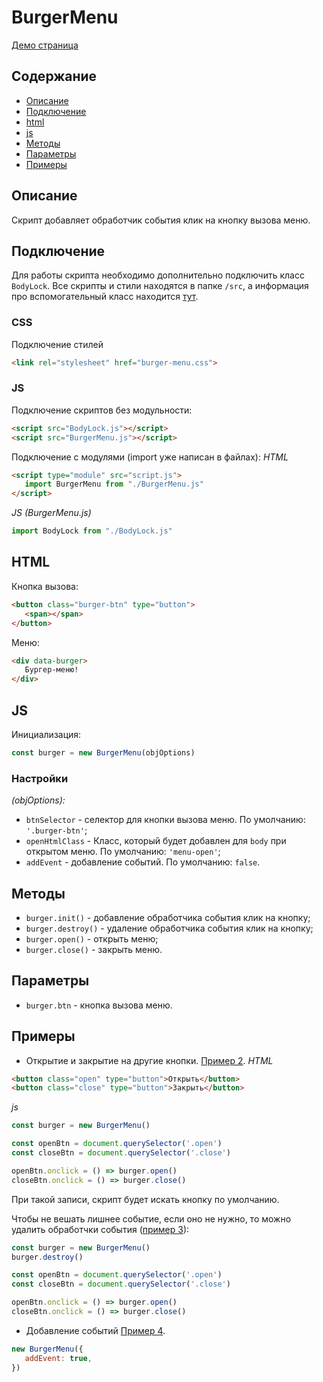 # BurgerMenu

[Демо страница](https://sulky-cat.github.io/BurgerMenu/demo)

## Содержание
- [Описание](#описание)
- [Подключение](#подключение)
- [html](#html)
- [js](#js)
- [Методы](#Методы)
- [Параметры](#параметры)
- [Примеры](#примеры)

## Описание
Скрипт добавляет обработчик события клик на кнопку вызова меню.

## Подключение
Для работы скрипта необходимо дополнительно подключить класс `BodyLock`. Все скрипты и стили находятся в папке `/src`, а информация про вспомогательный класс находится [тут](https://github.com/sulky-cat/Helpers).

### CSS
Подключение стилей 
```html
<link rel="stylesheet" href="burger-menu.css">
```
### JS
Подключение скриптов без модульности:
```html
<script src="BodyLock.js"></script>
<script src="BurgerMenu.js"></script>
```
Подключение с модулями (import уже написан в файлах):
*HTML*
```html
<script type="module" src="script.js">
   import BurgerMenu from "./BurgerMenu.js"
</script>
```
*JS (BurgerMenu.js)*
```js
import BodyLock from "./BodyLock.js"
```

## HTML
Кнопка вызова: 
```html
<button class="burger-btn" type="button">
   <span></span>
</button>
```
Меню:
```html
<div data-burger>
   Бургер-меню!
</div>
```

## JS
Инициализация:
```js
const burger = new BurgerMenu(objOptions)
``` 

### Настройки 
*(objOptions):*
* `btnSelector` - селектор для кнопки вызова меню. По умолчанию: `'.burger-btn'`;
* `openHtmlClass` - Класс, который будет добавлен для `body` при открытом меню. По умолчанию: `'menu-open'`;
* `addEvent` - добавление событий. По умолчанию: `false`.

## Методы
* `burger.init()` - добавление обработчика события клик на кнопку;
* `burger.destroy()` - удаление обработчика события клик на кнопку;
* `burger.open()` - открыть меню;
* `burger.close()` - закрыть меню.

## Параметры
* `burger.btn` - кнопка вызова меню.

## Примеры
* Открытие и закрытие на другие кнопки. [Пример 2](https://sulky-cat.github.io/BurgerMenu/demo/#ex_2).
*HTML*
```html
<button class="open" type="button">Открыть</button>
<button class="close" type="button">Закрыть</button>
```
*js*
```js
const burger = new BurgerMenu()

const openBtn = document.querySelector('.open')
const closeBtn = document.querySelector('.close')

openBtn.onclick = () => burger.open()
closeBtn.onclick = () => burger.close()
```
При такой записи, скрипт будет искать кнопку по умолчанию. 

Чтобы не вешать лишнее событие, если оно не нужно, то можно удалить обработчки события ([пример 3](https://sulky-cat.github.io/BurgerMenu/demo/#ex_3)):
```js
const burger = new BurgerMenu()
burger.destroy()

const openBtn = document.querySelector('.open')
const closeBtn = document.querySelector('.close')

openBtn.onclick = () => burger.open()
closeBtn.onclick = () => burger.close()
```

* Добавление событий [Пример 4](https://sulky-cat.github.io/BurgerMenu/demo/#ex_4).
```js
new BurgerMenu({
   addEvent: true,
})
```
